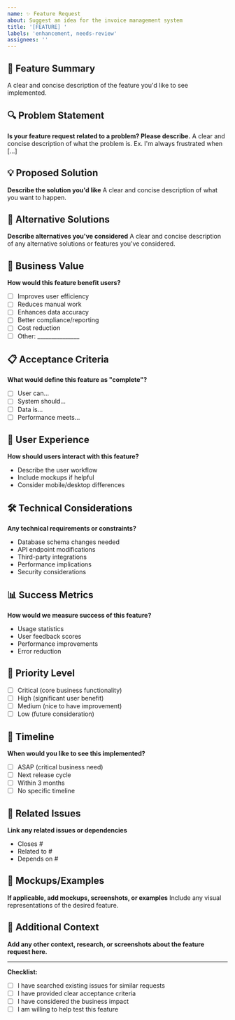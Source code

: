 ```yaml
---
name: ✨ Feature Request
about: Suggest an idea for the invoice management system
title: '[FEATURE] '
labels: 'enhancement, needs-review'
assignees: ''
---
```


## 🎯 Feature Summary
A clear and concise description of the feature you'd like to see implemented.

## 🔍 Problem Statement
**Is your feature request related to a problem? Please describe.**
A clear and concise description of what the problem is. Ex. I'm always frustrated when [...]

## 💡 Proposed Solution
**Describe the solution you'd like**
A clear and concise description of what you want to happen.

## 🔄 Alternative Solutions
**Describe alternatives you've considered**
A clear and concise description of any alternative solutions or features you've considered.

## 🏢 Business Value
**How would this feature benefit users?**
- [ ] Improves user efficiency
- [ ] Reduces manual work
- [ ] Enhances data accuracy
- [ ] Better compliance/reporting
- [ ] Cost reduction
- [ ] Other: _______________

## 📋 Acceptance Criteria
**What would define this feature as "complete"?**
- [ ] User can...
- [ ] System should...
- [ ] Data is...
- [ ] Performance meets...

## 🎨 User Experience
**How should users interact with this feature?**
- Describe the user workflow
- Include mockups if helpful
- Consider mobile/desktop differences

## 🛠️ Technical Considerations
**Any technical requirements or constraints?**
- Database schema changes needed
- API endpoint modifications
- Third-party integrations
- Performance implications
- Security considerations

## 📊 Success Metrics
**How would we measure success of this feature?**
- Usage statistics
- User feedback scores
- Performance improvements
- Error reduction

## 🚀 Priority Level
- [ ] Critical (core business functionality)
- [ ] High (significant user benefit)
- [ ] Medium (nice to have improvement)
- [ ] Low (future consideration)

## 📅 Timeline
**When would you like to see this implemented?**
- [ ] ASAP (critical business need)
- [ ] Next release cycle
- [ ] Within 3 months
- [ ] No specific timeline

## 🔗 Related Issues
**Link any related issues or dependencies**
- Closes #
- Related to #
- Depends on #

## 📸 Mockups/Examples
**If applicable, add mockups, screenshots, or examples**
Include any visual representations of the desired feature.

## 💭 Additional Context
**Add any other context, research, or screenshots about the feature request here.**

---

**Checklist:**
- [ ] I have searched existing issues for similar requests
- [ ] I have provided clear acceptance criteria
- [ ] I have considered the business impact
- [ ] I am willing to help test this feature